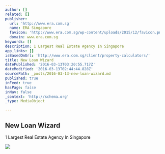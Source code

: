 ```yaml
---
author: []
related: []
publisher:
  url: 'http://www.era.com.sg'
  name: ERA Singapore
  favicon: 'http://www.era.com.sg/wp-content/uploads/2015/12/favicon.png'
  domain: www.era.com.sg
keywords: []
description: 1 Largest Real Estate Agency In Singapore
app_links: []
isBasedOnUrl: 'http://www.era.com.sg/client/property-calculators/'
title: New Loan Wizard
datePublished: '2016-03-13T03:20:55.717Z'
dateModified: '2016-03-13T02:44:44.828Z'
sourcePath: _posts/2016-03-13-new-loan-wizard.md
published: true
inFeed: true
hasPage: false
inNav: false
_context: 'http://schema.org'
_type: MediaObject

---
```

<article style=""><h1>New Loan Wizard</h1><p>1 Largest Real Estate Agency In Singapore</p><img src="http://www.era.com.sg/wp-content/uploads/2015/11/cropped-ERA_logo.png" /></article>